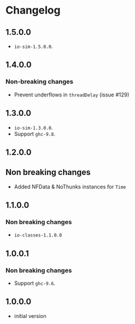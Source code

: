 # Changelog

## 1.5.0.0

* `io-sim-1.5.0.0`.

## 1.4.0.0

### Non-breaking changes

* Prevent underflows in `threadDelay` (issue #129)

## 1.3.0.0

* `io-sim-1.3.0.0`.
* Support `ghc-9.8`.

## 1.2.0.0

## Non breaking changes

* Added NFData & NoThunks instances for `Time`

## 1.1.0.0

### Non breaking changes

* `io-classes-1.1.0.0`

## 1.0.0.1

### Non breaking changes

* Support `ghc-9.6`.

## 1.0.0.0

* initial version

